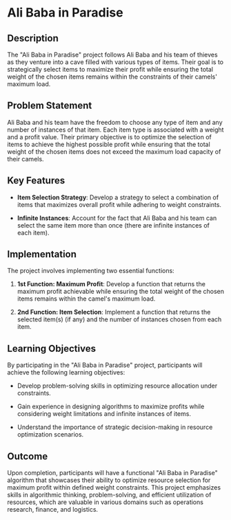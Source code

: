 # Ali Baba in Paradise

## Description

The "Ali Baba in Paradise" project follows Ali Baba and his team of thieves as they venture into a cave filled with various types of items. Their goal is to strategically select items to maximize their profit while ensuring the total weight of the chosen items remains within the constraints of their camels' maximum load.

## Problem Statement

Ali Baba and his team have the freedom to choose any type of item and any number of instances of that item. Each item type is associated with a weight and a profit value. Their primary objective is to optimize the selection of items to achieve the highest possible profit while ensuring that the total weight of the chosen items does not exceed the maximum load capacity of their camels.

## Key Features

- **Item Selection Strategy**: Develop a strategy to select a combination of items that maximizes overall profit while adhering to weight constraints.

- **Infinite Instances**: Account for the fact that Ali Baba and his team can select the same item more than once (there are infinite instances of each item).

## Implementation

The project involves implementing two essential functions:

1. **1st Function: Maximum Profit**: Develop a function that returns the maximum profit achievable while ensuring the total weight of the chosen items remains within the camel's maximum load.

2. **2nd Function: Item Selection**: Implement a function that returns the selected item(s) (if any) and the number of instances chosen from each item.

## Learning Objectives

By participating in the "Ali Baba in Paradise" project, participants will achieve the following learning objectives:

- Develop problem-solving skills in optimizing resource allocation under constraints.

- Gain experience in designing algorithms to maximize profits while considering weight limitations and infinite instances of items.

- Understand the importance of strategic decision-making in resource optimization scenarios.

## Outcome

Upon completion, participants will have a functional "Ali Baba in Paradise" algorithm that showcases their ability to optimize resource selection for maximum profit within defined weight constraints. This project emphasizes skills in algorithmic thinking, problem-solving, and efficient utilization of resources, which are valuable in various domains such as operations research, finance, and logistics.
